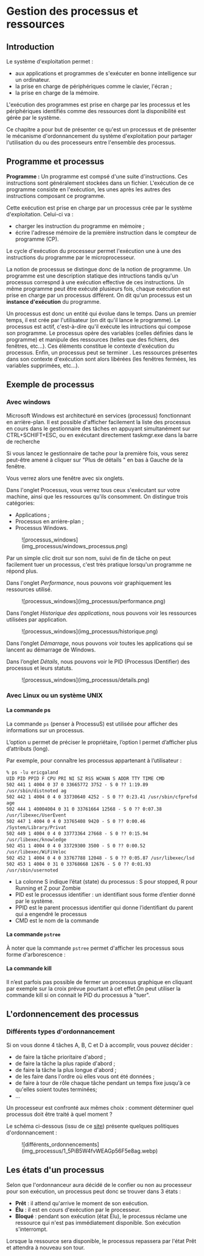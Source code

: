 # Gestion des processus et ressources

## Introduction

Le système d'exploitation permet :

* aux applications et programmes de s'exécuter en bonne intelligence sur un ordinateur.
* la prise en charge de périphériques comme le clavier, l'écran ;
* la prise en charge de la mémoire.

L'exécution des programmes est prise en charge par les processus et les périphériques identifiés comme des ressources dont la disponibilité est gérée par le système.

Ce chapitre a pour but de présenter ce qu'est un processus et de présenter le mécanisme d'ordonnancement du système d'exploitation pour partager l'utilisation du ou des processeurs entre l'ensemble des processus. 

## Programme et processus

**Programme :** Un programme est compsé d'une suite d'instructions. Ces instructions sont généralement stockées dans un fichier. L'exécution de ce programme consiste en l'exécution, les unes après les autres des instructions composant ce programme.

Cette exécution est prise en charge par un processus crée par le système d'exploitation. Celui-ci va :

* charger les instruction du programme en mémoire ;
* écrire l'adresse mémoire de la première instruction dans le compteur de programme (CP).

Le cycle d'exécution du processeur permet l'exécution une à une des instructions du programme par le microprocesseur.

La notion de processus se distingue donc de la notion de programme. Un programme est une description statique des intructions tandis qu'un processus correspnd à une exécution effective de ces instructions. Un même programme peut être exécuté plusieurs fois, chaque exécution est prise en charge par un processus différent. On dit qu'un processus est un **instance d'exécution** du programme.

Un processus est donc un entité qui évolue dans le temps. Dans un premier temps, il est crée par l'utilisateur (on dit  qu'il lance le programme). Le processus est actif, c'est-à-dire qu'il exécute les intructions qui compose son programme. Le processus opère des variables (celles définies dans le programme) et manipule des ressources (telles que des fichiers, des fenêtres, etc...). Ces éléments constitue le contexte d'exécution du processus. Enfin, un processus peut se terminer . Les ressources présentes dans son contexte d'exécution sont alors libérées (les fenêtres fermées, les variables supprimées, etc...).

## Exemple de processus

### Avec windows

Microsoft Windows est architecturé en services (processus) fonctionnant en arrière-plan. Il est possible d'afficher facilement la liste des processus en cours dans le gestionnaire des tâches en appuyant simultanément sur CTRL+SCHIFT+ESC, ou en exécutant directement taskmgr.exe dans la barre de recherche

Si vous lancez le gestionnaire de tache pour la première fois, vous serez peut-être amené à cliquer sur "Plus de détails " en bas à Gauche de la fenêtre.

Vous verrez alors une fenêtre avec six onglets.

Dans l'onglet Processus, vous verrez tous ceux s'exécutant sur votre machine, ainsi que les ressources qu'ils consomment. On distingue trois catégories:

* Applications ;
* Processus en arrière-plan ;
* Processus Windows.

<figure markdown>
![processus_windows](img_processus/windows_processus.png)
</figure>

Par un simple clic droit sur son nom, suivi de fin de tâche on peut facilement tuer un processus, c'est très pratique lorsqu'un programme ne répond plus.

Dans l'onglet *Performance*, nous pouvons voir graphiquement les ressources utilisé.

<figure markdown>
![processus_windows](img_processus/performance.png)
</figure>

Dans l’onglet *Historique des applications*, nous pouvons voir les ressources utilisées par application.

<figure markdown>
![processus_windows](img_processus/historique.png)
</figure>

Dans l’onglet *Démarrage*, nous pouvons voir toutes les applications qui se lancent au démarrage de Windows.

Dans l’onglet *Détails*, nous pouvons voir le PID (Processus IDentifier) des processus et leurs statuts.

<figure markdown>
![processus_windows](img_processus/details.png)
</figure>

### Avec Linux ou un système UNIX

#### La commande ps

La commande `ps` (penser à ProcessuS) est utilisée pour afficher des informations sur un processus.

L’option u permet de préciser le propriétaire, l’option l permet d’afficher plus d’attributs (long).

Par exemple, pour connaître les processus appartenant à l’utilisateur :

``` shell linenums="1"
% ps -lu ericgaland
UID PID PPID F CPU PRI NI SZ RSS WCHAN S ADDR TTY TIME CMD
502 441 1 4004 0 37 0 33665772 3752 - S 0 ?? 1:19.89 /usr/sbin/distnoted ag
502 442 1 4004 0 4 0 33730640 4252 - S 0 ?? 0:23.41 /usr/sbin/cfprefsd age
502 444 1 40004004 0 31 0 33761664 12568 - S 0 ?? 0:07.38 /usr/libexec/UserEvent
502 447 1 4004 0 4 0 33765408 9420 - S 0 ?? 0:00.46 /System/Library/Privat
502 449 1 4004 0 4 0 33773364 27668 - S 0 ?? 0:15.94 /usr/libexec/knowledge
502 451 1 4004 0 4 0 33729300 3500 - S 0 ?? 0:00.52 /usr/libexec/WiFiVeloc
502 452 1 4004 0 4 0 33767788 12048 - S 0 ?? 0:05.87 /usr/libexec/lsd
502 453 1 4004 0 31 0 33768668 12676 - S 0 ?? 0:01.93 /usr/sbin/usernoted
```

* La colonne S indique l’état (state) du processus : S pour stopped, R pour Running et Z pour Zombie
* PID est le processus identifier : un identifiant sous forme d’entier donné par le système.
* PPID est le parent processus identifier qui donne l’identifiant du parent qui a engendré le processus
* CMD est le nom de la commande

#### La commande `pstree`

À noter que la commande `pstree` permet d'afficher les processus sous forme d'arborescence :


#### La commande kill

Il n’est parfois pas possible de fermer un processus graphique en cliquant par exemple sur la croix prévue pourtant à cet effet.On peut utiliser la commande kill si on connait le PID du processus à "tuer".


## L'ordonnencement des processus

### Différents types d'ordonnancement

Si on vous donne 4 tâches A, B, C et D à accomplir, vous pouvez décider :

* de faire la tâche prioritaire d'abord ;
* de faire la tâche la plus rapide d'abord ;
* de faire la tâche la plus longue d'abord ;
* de les faire dans l'ordre où elles vous ont été données ;
* de faire à tour de rôle chaque tâche pendant un temps fixe jusqu'à ce qu'elles soient toutes terminées;
* ...

Un processeur est confronté aux mêmes choix : comment déterminer quel processus doit être traité à quel moment ?

Le schéma ci-dessous (issu de ce [site](https://medium.com/@sheenam.mca17.du/process-scheduling-b86975413079)) présente quelques politiques d'ordonnancement :

<figure markdown>
![différents_ordonnencements](img_processus/1_5PiB5W4fvWEAGp56F5e8ag.webp)
</figure>



## Les états d'un processus

Selon que l'ordonnanceur aura décidé de le confier ou non au processeur pour son exécution, un processus peut donc se trouver dans 3 états :

* **Prêt** : il attend qu'arrive le moment de son exécution.
* **Élu** : il est en cours d'exécution par le processeur.
* **Bloqué** : pendant son exécution (état Élu), le processus réclame une ressource qui n'est pas immédiatement disponible. Son exécution s'interrompt. 

Lorsque la ressource sera disponible, le processus repassera par l'état Prêt et attendra à nouveau son tour.

